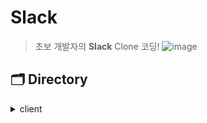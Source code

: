 # Slack
> 초보 개발자의 **Slack** Clone 코딩!
![image](https://user-images.githubusercontent.com/52816790/115610105-5e86af80-a323-11eb-9e2e-557b3dc85139.png)
## 🗂 Directory

<details>
<summary>client</summary>
  <div markdown="1">

  ```
  📁Front 
  ├── 📁components
  │   ├── index.tsx   
  │   └── styles.ts
  └── 📁layouts
  └── 📁pages
  └── 📁hooks
  └── 📁typings
  └── 📁utils
  ```

  </div>
</details>
